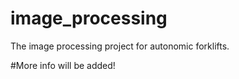 # image_processing
The image processing project for autonomic forklifts.

#More info will be added!
